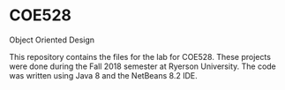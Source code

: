 # COE528
Object Oriented Design

This repository contains the files for the lab for COE528. These projects were done during the Fall 2018 semester at Ryerson University. The code was written using Java 8 and the NetBeans 8.2 IDE.
